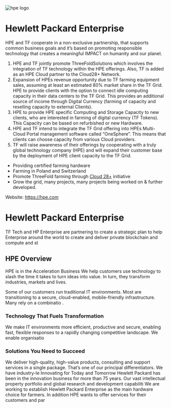 ![hpe logo](/ecosystem/img/hpe-logo.jpg)


# Hewlett Packard Enterprise

HPE and TF cooperate in a non-exclusive partnership, that supports common business goals and it’s based on promoting responsible technology that creates a meaningful IMPACT on humanity and our planet.

1. HPE and TF jointly promote ThreeFoldSolutions which involves the integration of TF technology within the HPE offerings. Also, TF is added as an HPE Cloud partner to the Cloud28+ Network.  
2. Expansion of HPEs revenue opportunity due to TF farming equipment sales, assuming at least an estimated 80% market share in the TF Grid. HPE to provide clients with the option to connect idle computing capacity in their data centers to the TF Grid. This provides an additional source of income through Digital Currency (farming of capacity and reselling capacity to external Clients).  
3. HPE to provide HPE specific Computing and Storage Capacity to new clients, who are interested in farming of digital currency (TF Tokens). This Capacity can be based on refurbished or new Hardware. 
4. HPE and TF intend to integrate the TF Grid offering into HPEs Multi-Cloud Portal management software called “OneSphere”. This means that clients can choose capacity from various Cloud providers. 
5. TF will raise awareness of their offerings by cooperating with a truly global technology company (HPE) and will expand their customer base by the deployment of HPE client capacity to the TF Grid​.

- Providing certified farming hardware
- Farming in Poland and Switzerland
- Promote ThreeFold farming through [Cloud 28+](https://cloud28plus.com/EMEA/catalogue/ThreeFold-Farming) initiative
- Grow the grid, many projects, many projects being worked on & further developed.

Website:  https://hpe.com

# Hewlett Packard Enterprise

TF Tech and HP Enterprise are partnering to create a strategic plan to help Enterprise around the world to create and deliver private blockchain and compute and st

## HPE Overview

HPE is in the Acceleration Business
We help customers use technology to slash the time it takes to turn ideas into value. In turn, they transform industries, markets and lives.

Some of our customers run traditional IT environments. Most are transitioning to a secure, cloud-enabled, mobile-friendly infrastructure. Many rely on a combinatio
.

### Technology That Fuels Transformation
We make IT environments more efficient, productive and secure, enabling fast, flexible responses to a rapidly changing competitive landscape. We enable organisatio

### Solutions You Need to Succeed
We deliver high-quality, high-value products, consulting and support services in a single package. That’s one of our principal differentiators. We have industry-le
Innovating for Today and Tomorrow
Hewlett Packard has been in the innovation business for more than 75 years. Our vast intellectual property portfolio and global research and development capabiliti
We are working to establish Hewlett Packard Enterprise as the main hardware choice for farmers. In addition HPE wants to offer services for their customers and par







